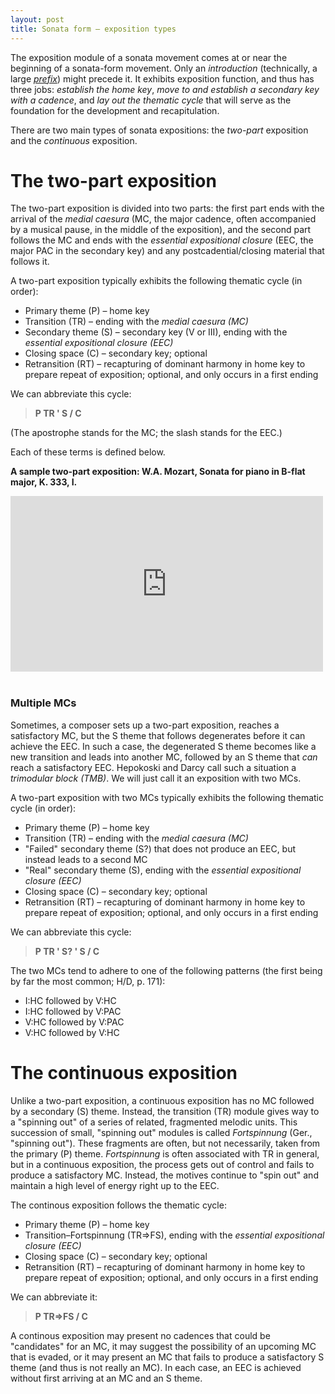```yaml
---
layout: post
title: Sonata form – exposition types
---
```


The exposition module of a sonata movement comes at or near the beginning of a sonata-form movement. Only an *introduction* (technically, a large [*prefix*](externalExpansions.html)) might precede it. It exhibits exposition function, and thus has three jobs: *establish the home key*, *move to and establish a secondary key with a cadence*, and *lay out the thematic cycle* that will serve as the foundation for the development and recapitulation.

There are two main types of sonata expositions: the *two-part* exposition and the *continuous* exposition.

# The two-part exposition #

The two-part exposition is divided into two parts: the first part ends with the arrival of the *medial caesura* (MC, the major cadence, often accompanied by a musical pause, in the middle of the exposition), and the second part follows the MC and ends with the *essential expositional closure* (EEC, the major PAC in the secondary key) and any postcadential/closing material that follows it.

A two-part exposition typically exhibits the following thematic cycle (in order):

* Primary theme (P) – home key  
* Transition (TR) – ending with the *medial caesura (MC)*  
* Secondary theme (S) – secondary key (V or III), ending with the *essential expositional closure (EEC)*  
* Closing space (C) – secondary key; optional  
* Retransition (RT) – recapturing of dominant harmony in home key to prepare repeat of exposition; optional, and only occurs in a first ending

We can abbreviate this cycle:

> **P TR ' S / C**

(The apostrophe stands for the MC; the slash stands for the EEC.)

Each of these terms is defined below.

**A sample two-part exposition: W.A. Mozart, Sonata for piano in B-flat major, K. 333, I.**
<iframe class="aligncenter" src="http://player.vimeo.com/video/53382539?badge=0" width="500" height="281" frameborder="0" webkitAllowFullScreen mozallowfullscreen allowFullScreen></iframe>
<div style="text-align: center"></div><br/>

### Multiple MCs ###

Sometimes, a composer sets up a two-part exposition, reaches a satisfactory MC, but the S theme that follows degenerates before it can achieve the EEC. In such a case, the degenerated S theme becomes like a new transition and leads into another MC, followed by an S theme that *can* reach a satisfactory EEC. Hepokoski and Darcy call such a situation a *trimodular block (TMB)*. We will just call it an exposition with two MCs.

A two-part exposition with two MCs typically exhibits the following thematic cycle (in order):

* Primary theme (P) – home key  
* Transition (TR) – ending with the *medial caesura (MC)*  
* "Failed" secondary theme (S?) that does not produce an EEC, but instead leads to a second MC    
* "Real" secondary theme (S), ending with the *essential expositional closure (EEC)*  
* Closing space (C) – secondary key; optional  
* Retransition (RT) – recapturing of dominant harmony in home key to prepare repeat of exposition; optional, and only occurs in a first ending

We can abbreviate this cycle:

> **P TR ' S? ' S / C**

The two MCs tend to adhere to one of the following patterns (the first being by far the most common; H/D, p. 171):

* I:HC followed by V:HC  
* I:HC followed by V:PAC  
* V:HC followed by V:PAC  
* V:HC followed by V:HC


# The continuous exposition #

Unlike a two-part exposition, a continuous exposition has no MC followed by a secondary (S) theme. Instead, the transition (TR) module gives way to a "spinning out" of a series of related, fragmented melodic units. This succession of small, "spinning out" modules is called *Fortspinnung* (Ger., "spinning out"). These fragments are often, but not necessarily, taken from the primary (P) theme. *Fortspinnung* is often associated with TR in general, but in a continuous exposition, the process gets out of control and fails to produce a satisfactory MC. Instead, the motives continue to "spin out" and maintain a high level of energy right up to the EEC. 

The continous exposition follows the thematic cycle:

* Primary theme (P) – home key  
* Transition–Fortspinnung (TR=>FS), ending with the *essential expositional closure (EEC)*  
* Closing space (C) – secondary key; optional  
* Retransition (RT) – recapturing of dominant harmony in home key to prepare repeat of exposition; optional, and only occurs in a first ending

We can abbreviate it:

> **P TR=>FS / C**

A continous exposition may present no cadences that could be "candidates" for an MC, it may suggest the possibility of an upcoming MC that is evaded, or it may present an MC that fails to produce a satisfactory S theme (and thus is not really an MC). In each case, an EEC is achieved without first arriving at an MC and an S theme.

